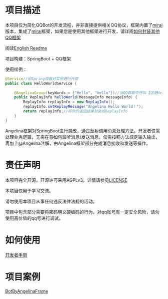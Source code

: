 # 项目描述

本项目仅为简化QQBot的开发流程，并非直接提供相关QQ协议，框架内置了[mirai](https://github.com/mamoe/mirai)版本，集成了[mirai](https://github.com/mamoe/mirai)框架，如果您是使用其他框架进行开发，请详阅[如何封装其他QQ框架]()

阅读[English Readme](https://github.com/Strelizia02/AngelinaFrame/blob/master/Readme-en.md)

项目构建：SpringBoot + QQ框架

使用样例：

```java
@Service//由Spring容器对实例进行托管
public class HelloWorldService {
    
    @AngelinaGroup(keyWords = {"Hello", "hello"})//当QQ群聊中呼叫【洁哥Hello】或【洁哥hello】时，调用该方法
    public ReplayInfo helloWorld(MessageInfo messageInfo) {
        ReplayInfo replayInfo = new ReplayInfo();
        replayInfo.setReplayMessage("Angelina Hello World！");
        return replayInfo;//将你的返回结果封装成ReplayInfo
    }
}
```

Angelina框架对SpringBoot进行魔改，通过反射调用消息处理方法。开发者仅需处理业务逻辑，无需在意如何监听消息/发送消息，仅需按照方法规定输入输出，再加上@Angelina注解，由Angelina框架部分完成消息接收和发送等操作。


# 责任声明

本项目完全开源，开源许可采用AGPLv3，详情请参见[LICENSE](https://github.com/Strelizia02/AngelinaFrame/blob/master/LICENSE)

本项目仅用于学习交流。

请勿使用本项目从事任何违反法律法规的活动。

项目中包含部分需要将密码明文硬编码的行为，对qq账号有一定安全风险，请勿使用高价值的qq号进行调试。

# 如何使用

[开发者手册]()

# 项目案例

[BotByAngelinaFrame]()

